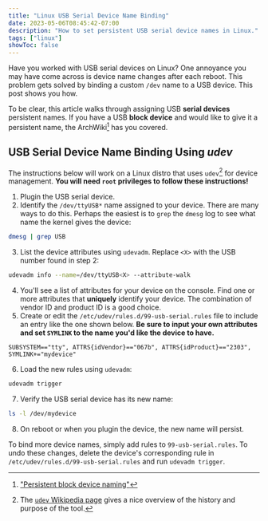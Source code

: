 ```yaml
---
title: "Linux USB Serial Device Name Binding"
date: 2023-05-06T08:45:42-07:00
description: "How to set persistent USB serial device names in Linux."
tags: ["linux"]
showToc: false
---
```


Have you worked with USB serial devices on Linux? One annoyance you may have
come across is device name changes after each reboot. This problem gets solved
by binding a custom `/dev` name to a USB device. This post shows you how.

To be clear, this article walks through assigning USB **serial devices**
persistent names. If you have a USB **block device** and would like to give it a
persistent name, the ArchWiki[^1] has you covered.

## USB Serial Device Name Binding Using *udev*

The instructions below will work on a Linux distro that uses `udev`[^2] for
device management. **You will need `root` privileges to follow these
instructions!**

1. Plugin the USB serial device.
2. Identify the `/dev/ttyUSB*` name assigned to your device. There are many ways
   to do this. Perhaps the easiest is to `grep` the `dmesg` log to
   see what name the kernel gives the device:
```bash
dmesg | grep USB
```
3. List the device attributes using `udevadm`. Replace `<X>` with the USB number
   found in step 2:
```bash
udevadm info --name=/dev/ttyUSB<X> --attribute-walk
```
4. You'll see a list of attributes for your device on the console. Find one or
   more attributes that **uniquely** identify your device. The combination of
   vendor ID and product ID is a good choice.
5. Create or edit the `/etc/udev/rules.d/99-usb-serial.rules` file to include an
   entry like the one shown below. **Be sure to input your own attributes and
   set `SYMLINK` to the name you'd like the device to have.**
```text
SUBSYSTEM=="tty", ATTRS{idVendor}=="067b", ATTRS{idProduct}=="2303", SYMLINK+="mydevice"
```
6. Load the new rules using `udevadm`:
```bash
udevadm trigger
```
7. Verify the USB serial device has its new name:
```bash
ls -l /dev/mydevice
```
8. On reboot or when you plugin the device, the new name will persist.

To bind more device names, simply add rules to `99-usb-serial.rules`. To undo
these changes, delete the device's corresponding rule in
`/etc/udev/rules.d/99-usb-serial.rules` and run `udevadm trigger`.

[1]: https://wiki.archlinux.org/title/persistent_block_device_naming
[2]: https://en.wikipedia.org/wiki/Udev

[^1]: ["Persistent block device naming"][1]
[^2]: The [`udev` Wikipedia page][2] gives a nice overview of the history and
    purpose of the tool.
